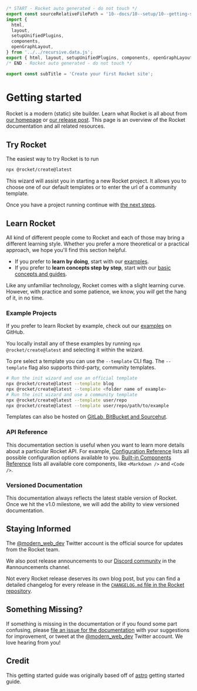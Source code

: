```js server
/* START - Rocket auto generated - do not touch */
export const sourceRelativeFilePath = '10--docs/10--setup/10--getting-started.rocket.md';
import {
  html,
  layout,
  setupUnifiedPlugins,
  components,
  openGraphLayout,
} from '../../recursive.data.js';
export { html, layout, setupUnifiedPlugins, components, openGraphLayout };
/* END - Rocket auto generated - do not touch */

export const subTitle = 'Create your first Rocket site';
```

# Getting started

Rocket is a modern (static) site builder. Learn what Rocket is all about from [our homepage](https://rocket.modern-web.dev/) or [our release post](https://rocket.modern-web.dev/blog/introducing-rocket). This page is an overview of the Rocket documentation and all related resources.

## Try Rocket

The easiest way to try Rocket is to run

```bash
npx @rocket/create@latest
```

This wizard will assist you in starting a new Rocket project.
It allows you to choose one of our default templates or to enter the url of a community template.

Once you have a project running continue with [the next steps](./20--adding-pages.rocket.md).

## Learn Rocket

All kind of different people come to Rocket and each of those may bring a different learning style. Whether you prefer a more theoretical or a practical approach, we hope you'll find this section helpful.

- If you prefer to **learn by doing**, start with our [examples](#example-projects).
- If you prefer to **learn concepts step by step**, start with our [basic concepts and guides](../20--basics/10--project-structure.rocket.md).

Like any unfamiliar technology, Rocket comes with a slight learning curve. However, with practice and some patience, we know, you _will_ get the hang of it, in no time.

### Example Projects

If you prefer to learn Rocket by example, check out our [examples](https://github.com/modernweb-dev/rocket/tree/next/examples) on GitHub.

You locally install any of these examples by running `npx @rocket/create@latest` and selecting it within the wizard.

To pre select a template you can use the `--template` CLI flag. The `--template` flag also supports third-party, community templates.

```bash
# Run the init wizard and use an official template
npx @rocket/create@latest --template blog
npx @rocket/create@latest --template <folder name of example>
# Run the init wizard and use a community template
npx @rocket/create@latest --template user/repo
npx @rocket/create@latest --template user/repo/path/to/example
```

Templates can also be hosted on [GitLab, BitBucket and Sourcehut](https://github.com/Rich-Harris/degit#basics).

### API Reference

This documentation section is useful when you want to learn more details about a particular Rocket API. For example, [Configuration Reference](../20--basics/95--configuration.rocket.md) lists all possible configuration options available to you. [Built-in Components Reference](../20--basics/40--components.rocket.md) lists all available core components, like `<Markdown />` and `<Code />`.

### Versioned Documentation

This documentation always reflects the latest stable version of Rocket. Once we hit the v1.0 milestone, we will add the ability to view versioned documentation.

## Staying Informed

The [@modern_web_dev](https://twitter.com/modern_web_dev) Twitter account is the official source for updates from the Rocket team.

We also post release announcements to our [Discord community](https://rocket.modern-web.dev/chat) in the #announcements channel.

Not every Rocket release deserves its own blog post, but you can find a detailed changelog for every release in the [`CHANGELOG.md` file in the Rocket repository](https://github.com/modernweb-dev/rocket/blob/main/packages/engine/CHANGELOG.md).

## Something Missing?

If something is missing in the documentation or if you found some part confusing, please [file an issue for the documentation](https://github.com/modernweb-dev/rocket/issues/new) with your suggestions for improvement, or tweet at the [@modern_web_dev](https://twitter.com/modern_web_dev) Twitter account. We love hearing from you!

## Credit

This getting started guide was originally based off of [astro](https://astro.build/) getting started guide.

